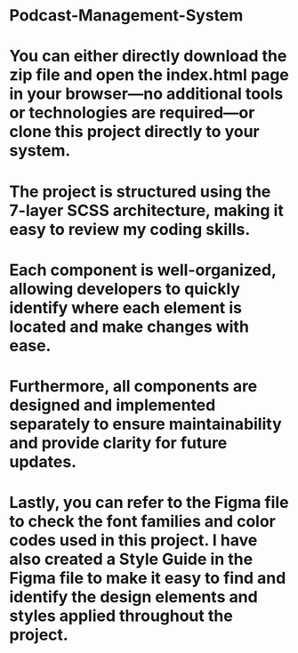 ﻿# Podcast-Management-System
# You can either directly download the zip file and open the index.html page in your browser—no additional tools or technologies are required—or clone this project directly to your system.
# The project is structured using the 7-layer SCSS architecture, making it easy to review my coding skills. 
# Each component is well-organized, allowing developers to quickly identify where each element is located and make changes with ease.
# Furthermore, all components are designed and implemented separately to ensure maintainability and provide clarity for future updates.
# Lastly, you can refer to the Figma file to check the font families and color codes used in this project. I have also created a Style Guide in the Figma file to make it easy to find and identify the design elements and styles applied throughout the project.
